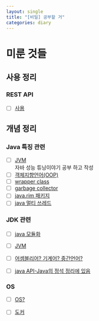```yaml
---
layout: single
title: "[비밀] 공부할 거"
categories: diary
---
```


# 미룬 것들


## 사용 정리
### REST API
- [ ] [사용](https://junheilee.github.io/cs/http-restapi)


## 개념 정리
### Java 특징 관련
- [ ] [JVM](/language/standard-of-java-01_1/#1-%EC%9A%B4%EC%98%81%EC%B2%B4%EC%A0%9Cos%EC%97%90-%EB%8F%85%EB%A6%BD%EC%A0%81) <br>
  자바 성능 튜닝이야기 공부 하고 작성
- [ ] [객체지향언어(OOP)](/language/standard-of-java-01_1/#2-%EA%B0%9D%EC%B2%B4%EC%A7%80%ED%96%A5%EC%96%B8%EC%96%B4oop)
- [ ] [wrapper class](/language/standard-of-java-01_1/#2-%EA%B0%9D%EC%B2%B4%EC%A7%80%ED%96%A5%EC%96%B8%EC%96%B4oop)
- [ ] [garbage collector](/language/standard-of-java-01_1/#4-garbage-collection%EC%9E%90%EB%8F%99-%EB%A9%94%EB%AA%A8%EB%A6%AC-%EA%B4%80%EB%A6%AC)
- [ ] [java.rim 패키지](/language/standard-of-java-01_1/#5-%EB%84%A4%ED%8A%B8%EC%9B%8C%ED%81%AC%EC%99%80-%EB%B6%84%EC%82%B0-%EC%B2%98%EB%A6%AC)
- [ ] [java 멀티 쓰레드](/language/standard-of-java-01_1/#5-%EB%84%A4%ED%8A%B8%EC%9B%8C%ED%81%AC%EC%99%80-%EB%B6%84%EC%82%B0-%EC%B2%98%EB%A6%AC)

### JDK 관련
- [ ] [java 모듈화](/language/standard-of-java-01_2/#jre)
- [ ] [JVM](/language/standard-of-java-01_2/#jvm)
- [ ] [어셈블리어? 기계어? 중간언어?](/language/standard-of-java-01_2/#java-api)
- [ ] [java API-Java의 정석 정리에 있음](/language/standard-of-java-01_2/#java-api)


### OS
- [ ] [OS?](/os/linux-01/#OS를-알아야-하는-이유)
- [ ] [도커](/os/linux-01/#기타)


 